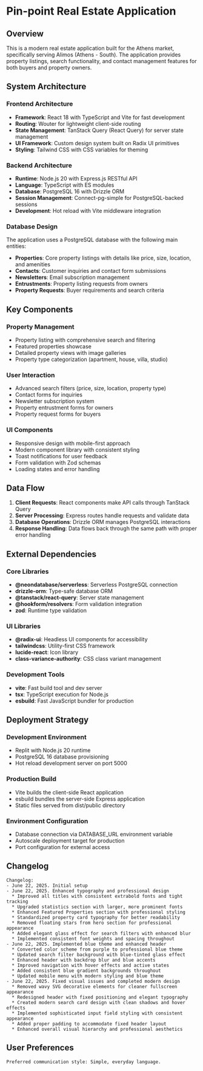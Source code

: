 # Pin-point Real Estate Application

## Overview

This is a modern real estate application built for the Athens market, specifically serving Alimos (Athens - South). The application provides property listings, search functionality, and contact management features for both buyers and property owners.

## System Architecture

### Frontend Architecture
- **Framework**: React 18 with TypeScript and Vite for fast development
- **Routing**: Wouter for lightweight client-side routing
- **State Management**: TanStack Query (React Query) for server state management
- **UI Framework**: Custom design system built on Radix UI primitives
- **Styling**: Tailwind CSS with CSS variables for theming

### Backend Architecture
- **Runtime**: Node.js 20 with Express.js RESTful API
- **Language**: TypeScript with ES modules
- **Database**: PostgreSQL 16 with Drizzle ORM
- **Session Management**: Connect-pg-simple for PostgreSQL-backed sessions
- **Development**: Hot reload with Vite middleware integration

### Database Design
The application uses a PostgreSQL database with the following main entities:
- **Properties**: Core property listings with details like price, size, location, and amenities
- **Contacts**: Customer inquiries and contact form submissions
- **Newsletters**: Email subscription management
- **Entrustments**: Property listing requests from owners
- **Property Requests**: Buyer requirements and search criteria

## Key Components

### Property Management
- Property listing with comprehensive search and filtering
- Featured properties showcase
- Detailed property views with image galleries
- Property type categorization (apartment, house, villa, studio)

### User Interaction
- Advanced search filters (price, size, location, property type)
- Contact forms for inquiries
- Newsletter subscription system
- Property entrustment forms for owners
- Property request forms for buyers

### UI Components
- Responsive design with mobile-first approach
- Modern component library with consistent styling
- Toast notifications for user feedback
- Form validation with Zod schemas
- Loading states and error handling

## Data Flow

1. **Client Requests**: React components make API calls through TanStack Query
2. **Server Processing**: Express routes handle requests and validate data
3. **Database Operations**: Drizzle ORM manages PostgreSQL interactions
4. **Response Handling**: Data flows back through the same path with proper error handling

## External Dependencies

### Core Libraries
- **@neondatabase/serverless**: Serverless PostgreSQL connection
- **drizzle-orm**: Type-safe database ORM
- **@tanstack/react-query**: Server state management
- **@hookform/resolvers**: Form validation integration
- **zod**: Runtime type validation

### UI Libraries
- **@radix-ui**: Headless UI components for accessibility
- **tailwindcss**: Utility-first CSS framework
- **lucide-react**: Icon library
- **class-variance-authority**: CSS class variant management

### Development Tools
- **vite**: Fast build tool and dev server
- **tsx**: TypeScript execution for Node.js
- **esbuild**: Fast JavaScript bundler for production

## Deployment Strategy

### Development Environment
- Replit with Node.js 20 runtime
- PostgreSQL 16 database provisioning
- Hot reload development server on port 5000

### Production Build
- Vite builds the client-side React application
- esbuild bundles the server-side Express application
- Static files served from dist/public directory

### Environment Configuration
- Database connection via DATABASE_URL environment variable
- Autoscale deployment target for production
- Port configuration for external access

## Changelog

```
Changelog:
- June 22, 2025. Initial setup
- June 22, 2025. Enhanced typography and professional design
  * Improved all titles with consistent extrabold fonts and tight tracking
  * Upgraded statistics section with larger, more prominent fonts
  * Enhanced Featured Properties section with professional styling
  * Standardized property card typography for better readability
  * Removed floating stars from hero section for professional appearance
  * Added elegant glass effect for search filters with enhanced blur
  * Implemented consistent font weights and spacing throughout
- June 22, 2025. Implemented blue theme and enhanced header
  * Converted color scheme from purple to professional blue theme
  * Updated search filter background with blue-tinted glass effect
  * Enhanced header with backdrop blur and blue accents
  * Improved navigation with hover effects and active states
  * Added consistent blue gradient backgrounds throughout
  * Updated mobile menu with modern styling and blue theme
- June 22, 2025. Fixed visual issues and completed modern design
  * Removed wavy SVG decorative elements for cleaner fullscreen appearance
  * Redesigned header with fixed positioning and elegant typography
  * Created modern search card design with clean shadows and hover effects
  * Implemented sophisticated input field styling with consistent appearance
  * Added proper padding to accommodate fixed header layout
  * Enhanced overall visual hierarchy and professional aesthetics
```

## User Preferences

```
Preferred communication style: Simple, everyday language.
```